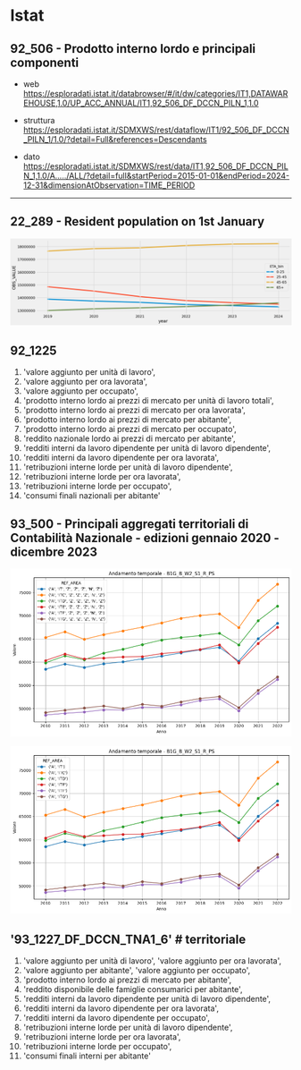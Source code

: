 # Istat



## 92_506 - Prodotto interno lordo e principali componenti    

- web         https://esploradati.istat.it/databrowser/#/it/dw/categories/IT1,DATAWAREHOUSE,1.0/UP_ACC_ANNUAL/IT1,92_506_DF_DCCN_PILN_1,1.0

- struttura   https://esploradati.istat.it/SDMXWS/rest/dataflow/IT1/92_506_DF_DCCN_PILN_1/1.0/?detail=Full&references=Descendants

- dato       https://esploradati.istat.it/SDMXWS/rest/data/IT1,92_506_DF_DCCN_PILN_1,1.0/A...../ALL/?detail=full&startPeriod=2015-01-01&endPeriod=2024-12-31&dimensionAtObservation=TIME_PERIOD

---
## 22_289 - Resident population on 1st January

![22_289](media/Pasted%20image%2020250706195040.png)

## 92_1225

1. 'valore aggiunto per unità di lavoro', 
2. 'valore aggiunto per ora lavorata', 
3. 'valore aggiunto per occupato',
4. 'prodotto interno lordo ai prezzi di mercato per unità di lavoro totali', 
5. 'prodotto interno lordo ai prezzi di mercato per ora lavorata',
6. 'prodotto interno lordo ai prezzi di mercato per abitante', 
7. 'prodotto interno lordo ai prezzi di mercato per occupato',
8. 'reddito nazionale lordo ai prezzi di mercato per abitante',
9. 'redditi interni da lavoro dipendente per unità di lavoro dipendente',
10. 'redditi interni da lavoro dipendente per ora lavorata',
11. 'retribuzioni interne lorde per unità di lavoro dipendente', 
12. 'retribuzioni interne lorde per ora lavorata', 
13. 'retribuzioni interne lorde per occupato',
14. 'consumi finali nazionali per abitante'

## 93_500 - Principali aggregati territoriali di Contabilità Nazionale - edizioni gennaio 2020 - dicembre 2023

![SDMX1](media/Pasted%20image%2020250706195310.png)

![SDMX1](media/Pasted%20image%2020250706195322.png)


## '93_1227_DF_DCCN_TNA1_6' # territoriale

1. 'valore aggiunto per unità di lavoro', 'valore aggiunto per ora lavorata', 
2. 'valore aggiunto per abitante', 'valore aggiunto per occupato', 
3. 'prodotto interno lordo ai prezzi di mercato per abitante',
4. 'reddito disponibile delle famiglie consumarici per abitante',
5. 'redditi interni da lavoro dipendente per unità di lavoro dipendente', 
6. 'redditi interni da lavoro dipendente per ora lavorata',
7. 'redditi interni da lavoro dipendente per occupato',
8. 'retribuzioni interne lorde per unità di lavoro dipendente',
9. 'retribuzioni interne lorde per ora lavorata', 
10. 'retribuzioni interne lorde per occupato',
11. 'consumi finali interni per abitante'
